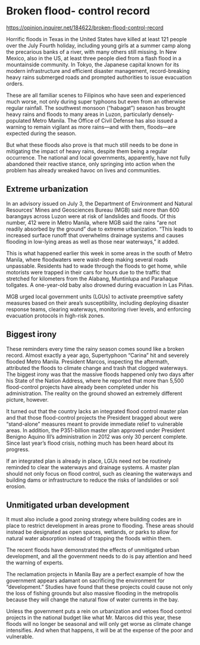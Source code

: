 # Broken flood- control record

https://opinion.inquirer.net/184622/broken-flood-control-record



Horrific floods in Texas in the United States have killed at least 121 people over the July Fourth holiday, including young girls at a summer camp along the precarious banks of a river, with many others still missing. In New Mexico, also in the US, at least three people died from a flash flood in a mountainside community. In Tokyo, the Japanese capital known for its modern infrastructure and efficient disaster management, record-breaking heavy rains submerged roads and prompted authorities to issue evacuation orders.

These are all familiar scenes to Filipinos who have seen and experienced much worse, not only during super typhoons but even from an otherwise regular rainfall. The southwest monsoon (“habagat”) season has brought heavy rains and floods to many areas in Luzon, particularly densely-populated Metro Manila. The Office of Civil Defense has also issued a warning to remain vigilant as more rains—and with them, floods—are expected during the season.

But what these floods also prove is that much still needs to be done in mitigating the impact of heavy rains, despite them being a regular occurrence. The national and local governments, apparently, have not fully abandoned their reactive stance, only springing into action when the problem has already wreaked havoc on lives and communities.



##  Extreme urbanization



In an advisory issued on July 3, the Department of Environment and Natural Resources’ Mines and Geosciences Bureau (MGB) said more than 600 barangays across Luzon were at risk of landslides and floods. Of this number, 412 were in Metro Manila, where MGB said the rains “are not readily absorbed by the ground” due to extreme urbanization. “This leads to increased surface runoff that overwhelms drainage systems and causes flooding in low-lying areas as well as those near waterways,” it added.

This is what happened earlier this week in some areas in the south of Metro Manila, where floodwaters were waist-deep making several roads unpassable. Residents had to wade through the floods to get home, while motorists were trapped in their cars for hours due to the traffic that stretched for kilometers from the Alabang, Muntinlupa and Parañaque tollgates. A one-year-old baby also drowned during evacuation in Las Piñas.

MGB urged local government units (LGUs) to activate preemptive safety measures based on their area’s susceptibility, including deploying disaster response teams, clearing waterways, monitoring river levels, and enforcing evacuation protocols in high-risk zones.



##  Biggest irony



These reminders every time the rainy season comes sound like a broken record. Almost exactly a year ago, Supertyphoon “Carina” hit and severely flooded Metro Manila. President Marcos, inspecting the aftermath, attributed the floods to climate change and trash that clogged waterways. The biggest irony was that the massive floods happened only two days after his State of the Nation Address, where he reported that more than 5,500 flood-control projects have already been completed under his administration. The reality on the ground showed an extremely different picture, however.

It turned out that the country lacks an integrated flood control master plan and that those flood-control projects the President bragged about were “stand-alone” measures meant to provide immediate relief to vulnerable areas. In addition, the P351-billion master plan approved under President Benigno Aquino III’s administration in 2012 was only 30 percent complete. Since last year’s flood crisis, nothing much has been heard about its progress.

If an integrated plan is already in place, LGUs need not be routinely reminded to clear the waterways and drainage systems. A master plan should not only focus on flood control, such as cleaning the waterways and building dams or infrastructure to reduce the risks of landslides or soil erosion.



##  Unmitigated urban development



It must also include a good zoning strategy where building codes are in place to restrict development in areas prone to flooding. These areas should instead be designated as open spaces, wetlands, or parks to allow for natural water absorption instead of trapping the floods within them.

The recent floods have demonstrated the effects of unmitigated urban development, and all the government needs to do is pay attention and heed the warning of experts.

The reclamation projects in Manila Bay are a perfect example of how the government appears adamant on sacrificing the environment for “development.” Studies have found that these projects could cause not only the loss of fishing grounds but also massive flooding in the metropolis because they will change the natural flow of water currents in the bay.

Unless the government puts a rein on urbanization and vetoes flood control projects in the national budget like what Mr. Marcos did this year, these floods will no longer be seasonal and will only get worse as climate change intensifies. And when that happens, it will be at the expense of the poor and vulnerable.